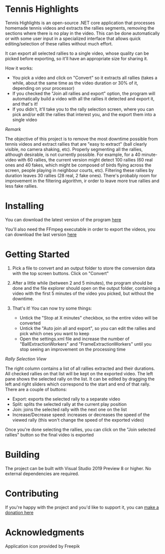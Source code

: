 # Tennis Highlights

Tennis Highlights is an open-source .NET core application that processes homemade tennis videos and extracts the rallies segments, removing the sections where there is no play in the video. This can be done automatically or with some user input in a specialized interface that allows quick editing/selection of these rallies without much effort.

It can export all selected rallies to a single video, whose quality can be picked before exporting, so it'll have an appropriate size for sharing it.

How it works:
  - You pick a video and click on "Convert" so it extracts all rallies (takes a while, about the same time as the video duration or 30% of it, depending on your processor)
  - If you checked the "Join all rallies and export" option, the program will automatically build a video with all the rallies it detected and export it, and that's it!
  - If you didn't, it'll take you to the rally selection screen, where you can pick and/or edit the rallies that interest you, and the export them into a single video
  
*Remark*
  
The objective of this project is to remove the most downtime possible from tennis videos and extract rallies that are "easy to extract" (ball clearly visible, no camera shaking, etc). Properly segmenting all the rallies, although desirable, is not currently possible. For example, for a 40 minute-video with 60 rallies, the current version might detect 100 rallies (60 real ones and 40 fakes, which might be  composed of birds flying across the screen, people playing in neighbour courts, etc). Filtering these rallies by duration leaves 30 rallies (28 real, 2 fake ones). There's probably room for improvement in the filtering algorithm, ir order to leave more true rallies and less fake rallies.
  
# Installing

You can download the latest version of the program [here](https://github.com/katsub/tennis-highlights/releases/download/1.0/TennisHighlights.zip)

You'll also need the FFmpeg executable in order to export the videos, you can download the last version [here](https://ffmpeg.zeranoe.com/builds/)

# Getting Started

1. Pick a file to convert and an output folder to store the conversion data with the top screen buttons. Click on "Convert"

2. After a little while (between 2 and 5 minutes), the program should be done and the file explorer should open on the output folder, containing a video with the first 5 minutes of the video you picked, but without the downtime.

3. That's it! You can now try some things:
    - Untick the "Stop at X minutes" checkbox, so the entire video will be converted
    - Untick the "Auto join all and export", so you can edit the rallies and pick which ones you want to keep
    - Open the settings.xml file and increase the number of "BallExtractionWorkers" and "FrameExtractionWorkers" until you stop seeing an improvement on the processing time
 
  *Rally Selection View*
  
  The right column contains a list of all rallies extracted and their durations. All checked rallies on that list will be kept on the exported video. 
  The left pane shows the selected rally on the list. It can be edited by dragging the left and right sliders which correspond to the start and end of that rally.
  There are a couple of buttons:
  - Export: exports the selected rally to a separate video
  - Split: splits the selected rally at the current play position
  - Join: joins the selected rally with the next one on the list
  - Increase/Decrease speed: increases or decreases the speed of the viewed rally (this won't change the speed of the exported video)
  
  Once you're done selecting the rallies, you can click on the "Join selected rallies" button so the final video is exported

# Building

The project can be built with Visual Studio 2019 Preview 8 or higher. No external dependencies are required.

# Contributing

If you're happy with the project and you'd like to support it, you can [make a donation here](https://www.paypal.com/donate/?token=qMxrkbZ7wdmH0MHlTh5IOgTXSlkgKpNcbSjluXLvRvypnu8EmN0ET_KXginl9WWpV2OkrW&country.x=FR&locale.x=FR)

# Acknowledgments

Application icon provided by Freepik
